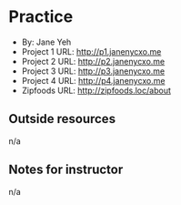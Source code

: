# Practice
+ By: Jane Yeh
+ Project 1 URL: <http://p1.janenycxo.me>
+ Project 2 URL: <http://p2.janenycxo.me>
+ Project 3 URL: <http://p3.janenycxo.me>
+ Project 4 URL: <http://p4.janenycxo.me>
+ Zipfoods URL:  <http://zipfoods.loc/about>

## Outside resources
n/a

## Notes for instructor
n/a


